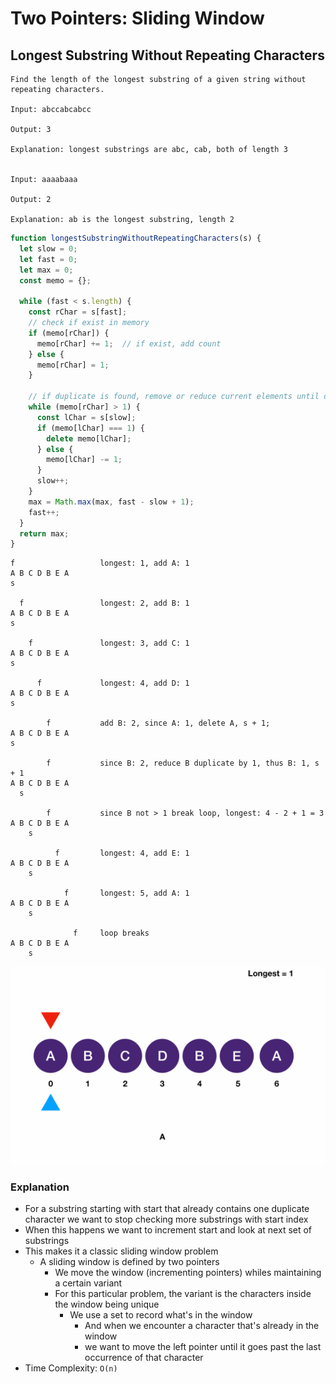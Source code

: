 # Two Pointers: Sliding Window
## Longest Substring Without Repeating Characters
```
Find the length of the longest substring of a given string without repeating characters.

Input: abccabcabcc

Output: 3

Explanation: longest substrings are abc, cab, both of length 3


Input: aaaabaaa

Output: 2

Explanation: ab is the longest substring, length 2
```
```javascript
function longestSubstringWithoutRepeatingCharacters(s) {
  let slow = 0;
  let fast = 0;
  let max = 0;
  const memo = {};

  while (fast < s.length) {
    const rChar = s[fast];
    // check if exist in memory
    if (memo[rChar]) {
      memo[rChar] += 1;  // if exist, add count
    } else {
      memo[rChar] = 1;
    }

    // if duplicate is found, remove or reduce current elements until duplicate is discovered, then remove duplicate
    while (memo[rChar] > 1) {
      const lChar = s[slow];
      if (memo[lChar] === 1) {
        delete memo[lChar];
      } else {
        memo[lChar] -= 1;
      }
      slow++;
    }
    max = Math.max(max, fast - slow + 1);    
    fast++;
  }
  return max;
}
```
```
f                   longest: 1, add A: 1
A B C D B E A
s

  f                 longest: 2, add B: 1
A B C D B E A
s

    f               longest: 3, add C: 1
A B C D B E A
s

      f             longest: 4, add D: 1
A B C D B E A
s

        f           add B: 2, since A: 1, delete A, s + 1;
A B C D B E A
s

        f           since B: 2, reduce B duplicate by 1, thus B: 1, s + 1
A B C D B E A
  s

        f           since B not > 1 break loop, longest: 4 - 2 + 1 = 3
A B C D B E A
    s

          f         longest: 4, add E: 1
A B C D B E A
    s
  
            f       longest: 5, add A: 1
A B C D B E A
    s
    
              f     loop breaks
A B C D B E A
    s
```

![slidingWindow](../../images/slidingWindow.gif)

### Explanation
- For a substring starting with start that already contains one duplicate character we want to stop checking more substrings with start index
- When this happens we want to increment start and look at next set of substrings
- This makes it a classic sliding window problem
  - A sliding window is defined by two pointers
    - We move the window (incrementing pointers) whiles maintaining a certain variant
    - For this particular problem, the variant is the characters inside the window being unique
      - We use a set to record what's in the window
        - And when we encounter a character that's already in the window
        - we want to move the left pointer until it goes past the last occurrence of that character
- Time Complexity: `O(n)`
